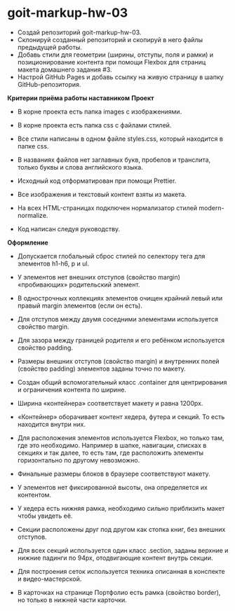 # goit-markup-hw-03

- Создай репозиторий goit-markup-hw-03.
- Склонируй созданный репозиторий и скопируй в него файлы предыдущей работы.
- Добавь стили для геометрии (ширины, отступы, поля и рамки) и позиционирование контента при помощи Flexbox для страниц макета домашнего задания #3.
- Настрой GitHub Pages и добавь ссылку на живую страницу в шапку GitHub-репозитория.

**Критерии приёма работы наставником**
**Проект**

- В корне проекта есть папка images с изображениями.

- В корне проекта есть папка css с файлами стилей.

- Все стили написаны в одном файле styles.css, который находится в папке css.

- В названиях файлов нет заглавных букв, пробелов и транслита, только буквы и слова английского языка.

- Исходный код отформатирован при помощи Prettier.

- Все изображения и текстовый контент взяты из макета.

- На всех HTML-страницах подключен нормализатор стилей modern-normalize.

- Код написан следуя руководству.

**Оформление**

- Допускается глобальный сброс стилей по селектору тега для элементов h1-h6, p и ul.

- У элементов нет внешних отступов (свойство margin) «пробивающих» родительский элемент.

- В однострочных коллекциях элементов очищен крайний левый или правый margin элементов (если он есть).

- Для отступов между двумя соседними элементами используется свойство margin.

- Для зазора между границей родителя и его ребёнком используется свойство padding.

- Размеры внешних отступов (свойство margin) и внутренних полей (свойство padding) элементов заданы точно по макету.

- Создан общий вспомогательный класс .container для центрирования и ограничения контента по ширине.

- Ширина «контейнера» соответствует макету и равна 1200px.

- «Контейнер» оборачивает контент хедера, футера и секций. То есть находится внутри них.

- Для расположения элементов используется Flexbox, но только там, где это необходимо. Например в шапке, навигации, списках в секциях и так далее, то есть там, где расположить элементы горизонтально по другому невозможно.

- Финальные размеры блоков в браузере соответствуют макету.

- У элементов нет фиксированной высоты, она определяется их контентом.

- У хедера есть нижняя рамка, необходимо сильно приблизить макет чтобы увидеть её.

- Секции расположены друг под другом как стопка книг, без внешних отступов.

- Для всех секций используется один класс .section, заданы верхние и нижние падинги по 94px, отодвигающие контент внутрь секции.

- Для построения сеток используется техника описанная в конспекте и видео-мастерской.

- В карточках на странице Портфолио есть рамка (свойство border), но только в нижней части карточки.
